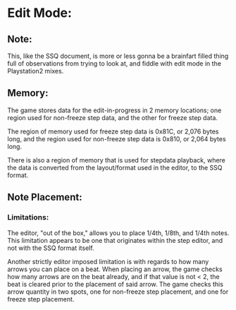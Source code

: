 # Edit Mode:
## Note:
This, like the SSQ document, is more or less gonna be a brainfart filled thing full of observations 
from trying to look at, and fiddle with edit mode in the Playstation2 mixes.

## Memory:
The game stores data for the edit-in-progress in 2 memory locations; 
one region used for non-freeze step data, and the other for freeze 
step data.

The region of memory used for freeze step data is 0x81C, or 2,076
bytes long, and the region used for non-freeze step data is 0x810,
or 2,064 bytes long.

There is also a region of memory that is used for stepdata playback,
where the data is converted from the layout/format used in the editor, 
to the SSQ format.

## Note Placement:

### Limitations:
The editor, "out of the box," allows you to place 1/4th, 1/8th, and 1/4th
notes.  This limitation appears to be one that originates within the step
editor, and not with the SSQ format itself.

Another strictly editor imposed limitation is with regards to how many arrows
you can place on a beat.  When placing an arrow, the game checks how many arrows
are on the beat already, and if that value is not < 2, the beat is cleared prior
to the placement of said arrow.  The game checks this arrow quantity in two spots,
one for non-freeze step placement, and one for freeze step placement.


#
##
###
